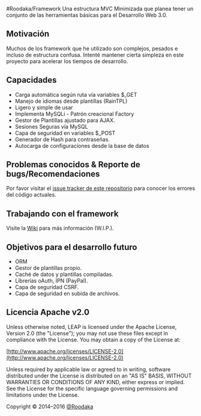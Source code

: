 #Roodaka/Framework
Una estructura MVC Minimizada que planea tener un conjunto de las herramientas básicas para el Desarrollo Web 3.0.

## Motivación 
Muchos de los framework que he utilizado son complejos, pesados e incluso de estructura confusa. Intenté mantener cierta simpleza en este proyecto para acelerar los tiempos de desarrollo.

## Capacidades
 * Carga automática según ruta vía variables $_GET
 * Manejo de idiomas desde plantillas (RainTPL)
 * Ligero y simple de usar
 * Implementa MySQLi - Patrón creacional Factory
 * Gestor de Plantillas ajustado para AJAX.
 * Sesiones Seguras vía MySQL
 * Capa de seguridad en variables $_POST
 * Generador de Hash para contraseñas.
 * Autocarga de configuraciones desde la base de datos

## Problemas conocidos & Reporte de bugs/Recomendaciones
Por favor visitar el [issue tracker de este repositorio](https://github.com/Roodaka/Framework/issues) para conocer los errores del código actuales.

## Trabajando con el framework
Visite la [Wiki](https://github.com/Roodaka/Framework/wiki) para más información (W.I.P.).

## Objetivos para el desarrollo futuro
 * ORM
 * Gestor de plantillas propio.
 * Caché de datos y plantillas compiladas.
 * Librerías oAuth, IPN (PayPal).
 * Capa de seguridad CSRF.
 * Capa de seguridad en subida de archivos.

## Licencia Apache v2.0
Unless otherwise noted, LEAP is licensed under the Apache License, Version 2.0 (the "License"); you may not use these files except in
compliance with the License. You may obtain a copy of the License at:

[http://www.apache.org/licenses/LICENSE-2.0](http://www.apache.org/licenses/LICENSE-2.0)

Unless required by applicable law or agreed to in writing, software distributed under the License is distributed on an "AS IS" BASIS,
WITHOUT WARRANTIES OR CONDITIONS OF ANY KIND, either express or implied. See the License for the specific language governing permissions
and limitations under the License.

Copyright © 2014–2016 [@Roodaka](http://twitter.com/roodaka)